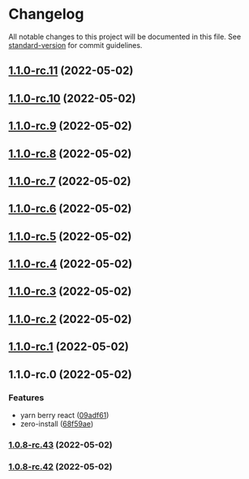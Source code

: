 # Changelog

All notable changes to this project will be documented in this file. See [standard-version](https://github.com/conventional-changelog/standard-version) for commit guidelines.

## [1.1.0-rc.11](https://personal-github.com/kizmo04/actions-test/compare/@adnamas/builder@1.1.0-rc.10...@adnamas/builder@1.1.0-rc.11) (2022-05-02)

## [1.1.0-rc.10](https://personal-github.com/kizmo04/actions-test/compare/@adnamas/builder@1.1.0-rc.9...@adnamas/builder@1.1.0-rc.10) (2022-05-02)

## [1.1.0-rc.9](https://personal-github.com/kizmo04/actions-test/compare/@adnamas/builder@1.1.0-rc.8...@adnamas/builder@1.1.0-rc.9) (2022-05-02)

## [1.1.0-rc.8](https://personal-github.com/kizmo04/actions-test/compare/@adnamas/builder@1.1.0-rc.7...@adnamas/builder@1.1.0-rc.8) (2022-05-02)

## [1.1.0-rc.7](https://personal-github.com/kizmo04/actions-test/compare/@adnamas/builder@1.1.0-rc.6...@adnamas/builder@1.1.0-rc.7) (2022-05-02)

## [1.1.0-rc.6](https://personal-github.com/kizmo04/actions-test/compare/@adnamas/builder@1.1.0-rc.5...@adnamas/builder@1.1.0-rc.6) (2022-05-02)

## [1.1.0-rc.5](https://personal-github.com/kizmo04/actions-test/compare/@adnamas/builder@1.1.0-rc.4...@adnamas/builder@1.1.0-rc.5) (2022-05-02)

## [1.1.0-rc.4](https://personal-github.com/kizmo04/actions-test/compare/@adnamas/builder@1.1.0-rc.3...@adnamas/builder@1.1.0-rc.4) (2022-05-02)

## [1.1.0-rc.3](https://personal-github.com/kizmo04/actions-test/compare/@adnamas/builder@1.1.0-rc.2...@adnamas/builder@1.1.0-rc.3) (2022-05-02)

## [1.1.0-rc.2](https://personal-github.com/kizmo04/actions-test/compare/@adnamas/builder@1.1.0-rc.1...@adnamas/builder@1.1.0-rc.2) (2022-05-02)

## [1.1.0-rc.1](https://personal-github.com/kizmo04/actions-test/compare/@adnamas/builder@1.0.8-rc.41...@adnamas/builder@1.1.0-rc.1) (2022-05-02)

## 1.1.0-rc.0 (2022-05-02)


### Features

* yarn berry react ([09adf61](https://personal-github.com/kizmo04/actions-test/commit/09adf6142a73eecd3ef4905ce4b15e71130d4ae4))
* zero-install ([68f59ae](https://personal-github.com/kizmo04/actions-test/commit/68f59ae6e24383a1bc598f034d59f90389f85e69))

### [1.0.8-rc.43](https://personal-github.com/kizmo04/actions-test/compare/@ttt/0.0.10-rc.22...@ttt/1.0.8-rc.43) (2022-05-02)

### [1.0.8-rc.42](https://personal-github.com/kizmo04/actions-test/compare/v1.0.8-rc.26...v1.0.8-rc.42) (2022-05-02)
